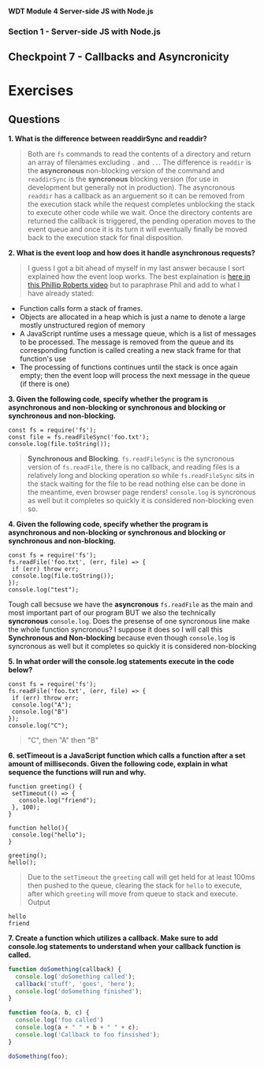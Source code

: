 #### WDT Module 4 Server-side JS with Node.js
### Section 1 - Server-side JS with Node.js
## Checkpoint 7 - Callbacks and Asyncronicity

# Exercises
## Questions

**1. What is the difference between readdirSync and readdir?**
> Both are `fs` commands to read the contents of a directory and return an array of filenames excluding `.` and `..`. The difference is `readdir` is the **asyncronous** non-blocking version of the command and `readdirSync` is the **syncronous** blocking version (for use in development but generally not in production). The asyncronous `readdir` has a callback as an arguement so it can be removed from the execution stack while the request completes unblocking the stack to execute other code while we wait. Once the directory contents are returned the callback is triggered, the pending operation moves to the event queue and once it is its turn it will eventually finally be moved back to the execution stack for final disposition.

**2. What is the event loop and how does it handle asynchronous requests?**
> I guess I got a bit ahead of myself in my last answer because I sort explained how the event loop works. The best explaination is [here in this Phillip Roberts video](https://www.youtube.com/watch?v=8aGhZQkoFbQ&vl=en) but to paraphrase Phil and add to what I have already stated:
- Function calls form a stack of frames.
- Objects are allocated in a heap which is just a name to denote a large mostly unstructured region of memory
- A JavaScript runtime uses a message queue, which is a list of messages to be processed. The message is removed from the queue and its corresponding function is called creating a new stack frame for that function's use
- The processing of functions continues until the stack is once again empty; then the event loop will process the next message in the queue (if there is one)

**3. Given the following code, specify whether the program is asynchronous and non-blocking or synchronous and blocking or synchronous and non-blocking.**

```
const fs = require('fs');
const file = fs.readFileSync('foo.txt');
console.log(file.toString());
```
> **Synchronous and Blocking**.  `fs.readFileSync` is the syncronous version of `fs.readFile`, there is no callback, and reading files is a relatively long and blocking operation so while `fs.readFileSync` sits in the stack waiting for the file to be read nothing else can be done in the meantime, even browser page renders! `console.log` is syncronous as well but it completes so quickly it is considered non-blocking even so.

**4. Given the following code, specify whether the program is asynchronous and non-blocking or synchronous and blocking or synchronous and non-blocking.**

```
const fs = require('fs');
fs.readFile('foo.txt', (err, file) => {
 if (err) throw err;
 console.log(file.toString());
});
console.log("test");
```
Tough call becsuse we have the **asyncronous** `fs.readFile` as the main and most important part of our program BUT we also the technically **syncronous** `console.log`.  Does the presense of one syncronous line make the whole function syncronous?  I suppose it does so I will call this **Synchronous and Non-blocking** because even though `console.log` is syncronous as well but it completes so quickly it is considered non-blocking

**5. In what order will the console.log statements execute in the code below?**

```
const fs = require('fs');
fs.readFile('foo.txt', (err, file) => {
 if (err) throw err;
 console.log("A");
 console.log("B")
});
console.log("C");
```
> "C", then "A" then "B"

**6. setTimeout is a JavaScript function which calls a function after a set amount of milliseconds. Given the following code, explain in what sequence the functions will run and why.**

```
function greeting() {
 setTimeout(() => {
   console.log("friend");
 }, 100);
}

function hello(){
 console.log("hello");
}

greeting();
hello();
```
> Due to the `setTimeout` the `greeting` call will get held for at least 100ms then pushed to the queue, clearing the stack for `hello` to execute, after which `greeting` will move from queue to stack and execute. Output

```
hello
friend
```

**7. Create a function which utilizes a callback. Make sure to add console.log statements to understand when your callback function is called.**

```javascript
function doSomething(callback) {
  console.log('doSomething called');
  callback('stuff', 'goes', 'here');
  console.log('doSomething finished');
}

function foo(a, b, c) {
  console.log('foo called')
  console.log(a + " " + b + " " + c);
  console.log('Callback to foo finsished');
}

doSomething(foo);
```
